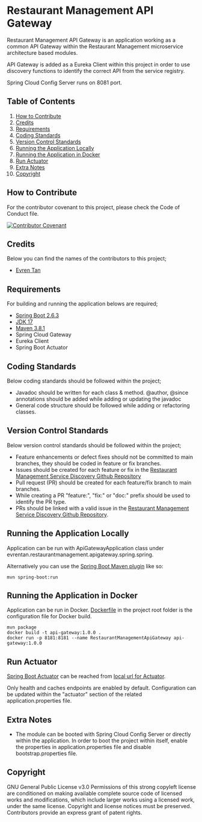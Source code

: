 # Restaurant Management API Gateway
Restaurant Management API Gateway is an application working as a common API Gateway within the Restaurant Management microservice architecture based modules.

API Gateway is added as a Eureka Client within this project in order to use discovery functions to identify the correct API from the service registry.

Spring Cloud Config Server runs on 8081 port.

## Table of Contents

1. [How to Contribute](#how-to-contribute)
2. [Credits](#credits)
3. [Requirements](#requirements)
4. [Coding Standards](#coding-standards)
5. [Version Control Standards](#version-control-standards)
6. [Running the Application Locally](#running-the-application-locally)
7. [Running the Application in Docker](#running-the-application-in-docker)
8. [Run Actuator](#run-actuator)
9. [Extra Notes](#extra-notes)
10. [Copyright](#copyright)

## How to Contribute

For the contributor covenant to this project, please check the Code of Conduct file.

[![Contributor Covenant](https://img.shields.io/badge/Contributor%20Covenant-2.1-4baaaa.svg)](CODE_OF_CONDUCT.md)

## Credits

Below you can find the names of the contributors to this project;

- [Evren Tan](https://github.com/evrentan)

## Requirements

For building and running the application belows are required;

- [Spring Boot 2.6.3](https://spring.io/blog/2022/01/20/spring-boot-2-6-3-is-now-available)
- [JDK 17](https://www.oracle.com/java/technologies/javase/jdk17-archive-downloads.html)
- [Maven 3.8.1](https://maven.apache.org)
- Spring Cloud Gateway
- Eureka Client
- Spring Boot Actuator

## Coding Standards

Below coding standards should be followed within the project;

- Javadoc should be written for each class & method. @author, @since annotations should be added while adding or updating the javadoc
- General code structure should be followed while adding or refactoring classes.

## Version Control Standards

Below version control standards should be followed within the project;

- Feature enhancements or defect fixes should not be committed to main branches, they should be coded in feature or fix branches.
- Issues should be created for each feature or fix in the [Restaurant Management Service Discovery Github Repository](https://github.com/evrentan/restaurant-management)
- Pull request (PR) should be created for each feature/fix branch to main branches.
- While creating a PR "feature:", "fix:" or "doc:" prefix should be used to identify the PR type.
- PRs should be linked with a valid issue in the [Restaurant Management Service Discovery Github Repository](https://github.com/evrentan/restaurant-management).

## Running the Application Locally

Application can be run with ApiGatewayApplication class under evrentan.restaurantmanagement.apigateway.spring.spring.

Alternatively you can use the [Spring Boot Maven plugin](https://docs.spring.io/spring-boot/docs/current/reference/html/build-tool-plugins-maven-plugin.html) like so:

```shell
mvn spring-boot:run
```

## Running the Application in Docker

Application can be run in Docker. [Dockerfile](Dockerfile) in the project root folder is the configuration file for Docker build.

```shell
mvn package
docker build -t api-gateway:1.0.0 .
docker run -p 8181:8181 --name RestaurantManagementApiGateway api-gateway:1.0.0
```

## Run Actuator

[Spring Boot Actuator](https://spring.io/guides/gs/actuator-service/) can be reached from [local url for Actuator](http://localhost:8182/actuator). 

Only health and caches endpoints are enabled by default. Configuration can be updated within the "actuator" section of the related application.properties file. 

## Extra Notes

* The module can be booted with Spring Cloud Config Server or directly within the application. In order to boot the project within itself, enable the properties in application.properties file and disable bootstrap.properties file.

## Copyright

GNU General Public License v3.0
Permissions of this strong copyleft license are conditioned on making available complete source code of licensed works and modifications, which include larger works using a licensed work, under the same license. Copyright and license notices must be preserved. Contributors provide an express grant of patent rights.
